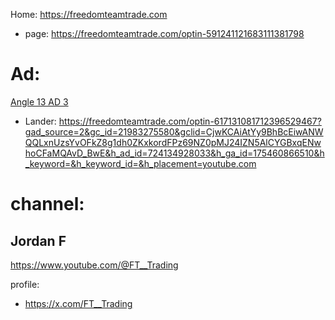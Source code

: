 Home: https://freedomteamtrade.com
- page: https://freedomteamtrade.com/optin-591241121683111381798

# Ad:
[Angle 13 AD 3](https://youtu.be/WA8lIjF5kLc)
- Lander: https://freedomteamtrade.com/optin-617131081712396529467?gad_source=2&gc_id=21983275580&gclid=CjwKCAiAtYy9BhBcEiwANWQQLxnUzsYvOFkZ8g1dh0ZKxkordFPz69NZ0pMJ24IZN5AlCYGBxqENwhoCFaMQAvD_BwE&h_ad_id=724134928033&h_ga_id=175460866510&h_keyword=&h_keyword_id=&h_placement=youtube.com

# channel:
## Jordan F
https://www.youtube.com/@FT__Trading

profile:
- https://x.com/FT__Trading
